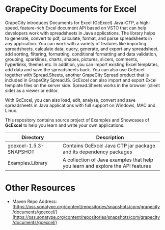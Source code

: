 # GrapeCity Documents for Excel
GrapeCity introduces Documents for Excel (GcExcel) Java-CTP, a high-speed, feature-rich Excel document API based on VSTO that can help developers work with spreadsheets in Java applications. The library helps to generate, convert to pdf, calculate, format, and parse spreadsheets in any application. You can work with a variety of features like importing spreadsheets, calculate data, query, generate, and export any spreadsheet, add sorting, filtering, formatting, conditional formatting and data validation, grouping, sparklines, charts, shapes, pictures, slicers, comments, hyperlinks, themes etc.  In addition, you can import existing Excel templates, add data and save the spreadsheets back. You can also use GcExcel together with Spread.Sheets, another GrapeCity Spread product that is included in GrapeCity SpreadJS. GcExcel can also import and export Excel template files on the server side. Spread.Sheets works in the browser (client side) as a viewer or editor.

With GcExcel, you can also load, edit, analyse, convert and save spreadsheets in Java applications with full support on Windows, MAC and Linux.

This repository contains source project of Examples and Showcases of **GcExcel** to help you learn and write your own applications. 

| Directory    | Description    |
| ------------- |-------------|
| gcexcel-1.5.3-SNAPSHOT     | Contains GcExcel Java CTP jar package and its dependency packages |
| Examples.Library     | A collection of Java examples that help you learn and explore the API features |

# Other Resources
* Maven Repo Address: [https://oss.sonatype.org/content/repositories/snapshots/com/grapecity/documents/gcexcel/](https://oss.sonatype.org/content/repositories/snapshots/com/grapecity/documents/gcexcel/)
